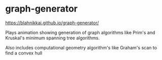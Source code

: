 # graph-generator

https://blahnikkai.github.io/graph-generator/

Plays animation showing generation of graph algorithms like Prim's and Kruskal's minimum spanning tree algorithms.

Also includes computational geometry algorithm's like Graham's scan to find a convex hull
